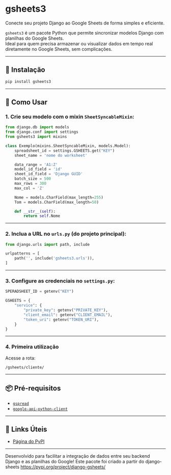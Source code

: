 

# gsheets3

Conecte seu projeto Django ao Google Sheets de forma simples e eficiente.

`gsheets3` é um pacote Python que permite sincronizar modelos Django com planilhas do Google Sheets.  
Ideal para quem precisa armazenar ou visualizar dados em tempo real diretamente no Google Sheets, sem complicações.

---

## 🔧 Instalação

```bash
pip install gsheets3
```

---

## 🚀 Como Usar

### 1. Crie seu modelo com o mixin `SheetSyncableMixin`:

```python
from django.db import models
from django.conf import settings
from gsheets3 import mixins

class Exemplo(mixins.SheetSyncableMixin, models.Model):
    spreadsheet_id = settings.GSHEETS.get("KEY")
    sheet_name = 'nome do worksheet'

    data_range = 'A1:Z'
    model_id_field = 'id'
    sheet_id_field = 'Django GUID'
    batch_size = 500
    max_rows = 300
    max_col = 'Z'

    Nome = models.CharField(max_length=255)
    Tom = models.CharField(max_length=50)

    def __str__(self):
        return self.Nome
```

---

### 2. Inclua a URL no `urls.py` (do projeto principal):

```python
from django.urls import path, include

urlpatterns = [
    path('', include('gsheets3.urls')),
]
```

---

### 3. Configure as credenciais no `settings.py`:

```python
SPERADSHEET_ID = getenv("KEY")

GSHEETS = {
    "service": {
        "private_key": getenv("PRIVATE_KEY"),
        "client_email": getenv("CLIENT_EMAIL"),
        "token_uri": getenv("TOKEN_URI"),
    }
}
```

---

### 4. Primeira utilização

Acesse a rota:

```
/gsheets/cliente/
```

---

## 📦 Pré-requisitos

- [`gspread`](https://pypi.org/project/gspread/)
- [`google-api-python-client`](https://pypi.org/project/google-api-python-client/)

---

## 🔗 Links Úteis

- [Página do PyPI](https://pypi.org/project/django-gsheets/)

---

Desenvolvido para facilitar a integração de dados entre seu backend Django e as planilhas do Google!
Este pacote foi criado a partir do django-sheets 
https://pypi.org/project/django-gsheets/